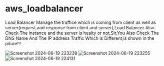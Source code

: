 # aws_loadbalancer
Load Balancer Manage the traffice which is coming from client as well as server(request and response from client and server),Load Balancer Also Check The instance and the server is healty or not,Sir,You Also Check The DNS Name And The IP address Traffic Which is Different,is shown in the piture!!!


![Screenshot 2024-06-19 223239](https://github.com/atharva-sangale/aws_loadbalancer/assets/172970923/fde6b881-5b6a-454b-99e8-34e433bee0b1)
![Screenshot 2024-06-19 223255](https://github.com/atharva-sangale/aws_loadbalancer/assets/172970923/12c46425-59bf-44cf-9cfa-58ba21094074)
![Screenshot 2024-06-19 224131](https://github.com/atharva-sangale/aws_loadbalancer/assets/172970923/6739b11c-ae73-4fe7-89b2-7c48d4328cd3)
